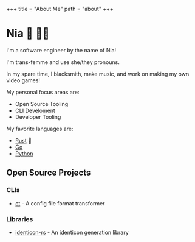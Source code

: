 +++
title = "About Me"
path = "about"
+++

# Nia :crab: :transgender_flag:

I'm a software engineer by the name of Nia!

I'm trans-femme and use she/they pronouns.

In my spare time, I blacksmith, make music, and work on making my own video games!

My personal focus areas are:

- Open Source Tooling
- CLI Develoment
- Developer Tooling

My favorite languages are:

- [Rust](https://www.rust-lang.org/) :crab:
- [Go](https://go.dev/)
- [Python](https://www.python.org/)

## Open Source Projects

### CLIs

- [ct](https://github.com/conways-glider/ct) - A config file format transformer

### Libraries

- [identicon-rs](https://github.com/conways-glider/identicon-rs) - An identicon generation library
